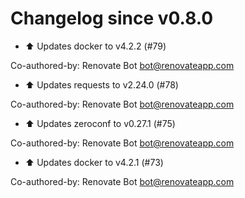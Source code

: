 # Changelog since v0.8.0
- ⬆ Updates docker to v4.2.2 (#79)

Co-authored-by: Renovate Bot <bot@renovateapp.com> 
- ⬆ Updates requests to v2.24.0 (#78)

Co-authored-by: Renovate Bot <bot@renovateapp.com> 
- ⬆ Updates zeroconf to v0.27.1 (#75)

Co-authored-by: Renovate Bot <bot@renovateapp.com> 
- ⬆ Updates docker to v4.2.1 (#73)

Co-authored-by: Renovate Bot <bot@renovateapp.com> 
